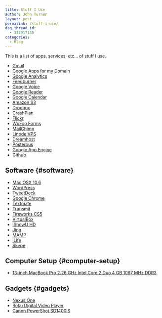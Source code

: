 ```yaml
---
title: Stuff I Use
author: John Turner
layout: post
permalink: /stuff-i-use/
dsq_thread_id:
  - 347917135
categories:
  - Blog
---
```

This is a list of apps, services, etc… of stuff I use.

  * [Gmail][1]
  * [Google Apps for my Domain][2]
  * [Google Analytics][3]
  * [Feedburner][4]
  * [Google Voice][5]
  * [Google Reader][6]
  * [Google Calendar][7]
  * [Amazon S3][8]
  * [Dropbox][9]
  * [CrashPlan][10]
  * [Flickr][11]
  * [WuFoo Forms][12]
  * [MailChimp][13]
  * [Linode VPS][14]
  * [Dreamhost][15]
  * [Posterous][16]
  * [Google App Engine][17]
  * [Github][18]

## Software {#software}

  * [Mac OSX 10.6][19]
  * [WordPress][20]
  * [TweetDeck][21]
  * [Google Chrome][22]
  * [Textmate][23]
  * [Transmit][24]
  * [Fireworks CS5][25]
  * [VirtualBox][26]
  * [iShowU HD][27]
  * [Jing][28]
  * [MAMP][29]
  * [iLife][30]
  * [Skype][31]

## Computer Setup {#computer-setup}

  * [13-inch MacBook Pro 2.26 GHz Intel Core 2 Duo 4 GB 1067 MHz DDR3][32]

## Gadgets {#gadgets}

  * [Nexus One][33]
  * [Roku Digital Video Player][34]
  * [Canon PowerShot SD1400IS][35]

 [1]: http://mail.google.com
 [2]: http://www.google.com/apps/intl/en/group/index.html
 [3]: http://www.google.com/analytics/
 [4]: http://feedburner.google.com
 [5]: http://www.google.com/voice
 [6]: http://www.google.com/reader
 [7]: http://calendar.google.com
 [8]: http://aws.amazon.com/s3/
 [9]: https://www.dropbox.com/referrals/NTU1ODc5OTk
 [10]: http://crashplan.com
 [11]: http://flickr.com
 [12]: http://wufoo.com
 [13]: http://eepurl.com/cacGL
 [14]: http://www.linode.com/?r=c3098a14934921fc469444d70e139fb64774b0e3
 [15]: http://www.dreamhost.com/r.cgi?1078223
 [16]: http://posterous.com
 [17]: http://code.google.com/appengine/
 [18]: https://github.com/johnnytee
 [19]: http://www.apple.com/macosx/
 [20]: http://wordpress.org/
 [21]: http://www.tweetdeck.com/
 [22]: http://www.google.com/chrome
 [23]: http://macromates.com/
 [24]: http://www.panic.com/transmit/
 [25]: http://www.adobe.com/products/fireworks/
 [26]: http://www.virtualbox.org/
 [27]: http://store.shinywhitebox.com/ishowuhd/main.html
 [28]: http://www.jingproject.com
 [29]: http://www.mamp.info/en/index.html
 [30]: http://www.apple.com/ilife/
 [31]: http://www.skype.com
 [32]: http://www.apple.com/macbookpro/
 [33]: http://www.google.com/phone
 [34]: http://www.roku.com/
 [35]: http://www.amazon.com/gp/product/B0035FZJJE?ie=UTF8&tag=jodtu-20&linkCode=as2&camp=1789&creative=390957&creativeASIN=B0035FZJJE